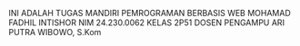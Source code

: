 INI ADALAH TUGAS MANDIRI PEMROGRAMAN BERBASIS WEB MOHAMAD FADHIL INTISHOR NIM 24.230.0062 KELAS 2P51
DOSEN PENGAMPU ARI PUTRA WIBOWO, S.Kom
